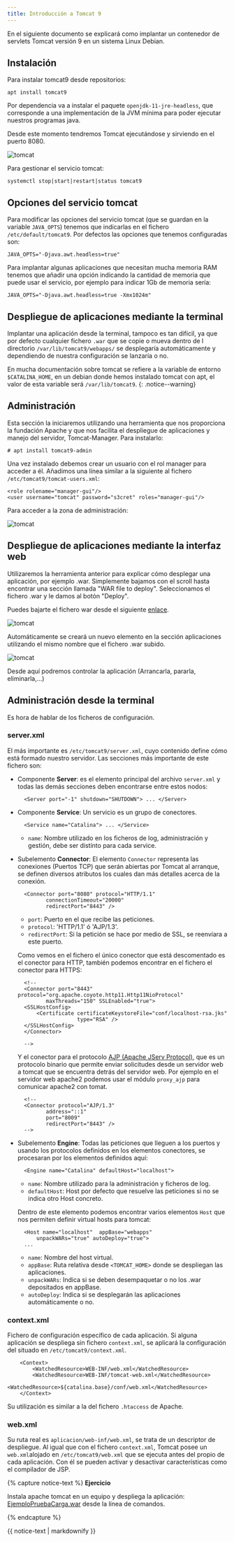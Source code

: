 ```yaml
---
title: Introducción a Tomcat 9
---
```


En el siguiente documento se explicará como implantar un contenedor de servlets Tomcat versión 9 en un sistema Linux Debian.

## Instalación

Para instalar tomcat9 desde repositorios:
	
	apt install tomcat9

Por dependencia va a instalar el paquete `openjdk-11-jre-headless`, que corresponde a una implementación de la JVM mínima para poder ejecutar nuestros programas java.

Desde este momento tendremos Tomcat ejecutándose y sirviendo en el puerto 8080.

![tomcat](img/tomcat1.png)

Para gestionar el servicio tomcat:

	systemctl stop|start|restart|status tomcat9

## Opciones del servicio tomcat

Para modificar las opciones del servicio tomcat (que se guardan en la variable `JAVA_OPTS`) tenemos que indicarlas en el fichero `/etc/default/tomcat9`. Por defectos las opciones que tenemos configuradas son:

	JAVA_OPTS="-Djava.awt.headless=true"

Para implantar algunas aplicaciones que necesitan mucha memoria RAM tenemos que añadir una opción indicando la cantidad de memoria que puede usar el servicio, por ejemplo para indicar 1Gb de memoria sería:

	JAVA_OPTS="-Djava.awt.headless=true -Xmx1024m"


## Despliegue de aplicaciones mediante la terminal

Implantar una aplicación desde la terminal, tampoco es tan difícil, ya que por defecto cualquier fichero `.war` que se copie o mueva dentro de l directorio `/var/lib/tomcat9/webapps/` se desplegaría automáticamente y dependiendo de nuestra configuración se lanzaría o no.

En mucha documentación sobre tomcat se refiere a la variable de entorno `$CATALINA_HOME`, en un debian donde hemos instalado tomcat con apt, el valor de esta variable será `/var/lib/tomcat9`.
{: .notice--warning}


## Administración

Esta sección la iniciaremos utilizando una herramienta que nos proporciona la fundación Apache y que nos facilita el despliegue de aplicaciones y manejo del servidor, Tomcat-Manager. Para instalarlo:

	# apt install tomcat9-admin

Una vez instalado debemos crear un usuario con el rol manager para acceder a él. Añadimos una línea similar a la siguiente al fichero `/etc/tomcat9/tomcat-users.xml`:

	<role rolename="manager-gui"/>
	<user username="tomcat" password="s3cret" roles="manager-gui"/>

Para acceder a la zona de administración:

![tomcat](img/tomcat2.png)
 
## Despliegue de aplicaciones mediante la interfaz web

Utilizaremos la herramienta anterior para explicar cómo desplegar una aplicación, por ejemplo .war. Simplemente bajamos con el scroll hasta encontrar una sección llamada "WAR file to deploy". Seleccionamos el fichero .war y le damos al botón "Deploy".

Puedes bajarte el fichero war desde el siguiente [enlace](war/RequestDispatcher.war).

![tomcat](img/tomcat3.png)

Automáticamente se creará un nuevo elemento en la sección aplicaciones utilizando el mismo
nombre que el fichero .war subido.

![tomcat](img/tomcat4.png)

Desde aquí podremos controlar la aplicación (Arrancarla, pararla, eliminarla,...)


## Administración desde la terminal

Es hora de hablar de los ficheros de configuración. 

### server.xml

El más importante es `/etc/tomcat9/server.xml`, cuyo contenido define cómo está formado nuestro servidor. Las secciones más importante de este fichero son:

* Componente **Server**: es el elemento principal del archivo `server.xml` y todas las demás secciones deben encontrarse entre estos nodos:
		
		<Server port="-1" shutdown="SHUTDOWN"> ... </Server>

* Componente **Service**: Un servicio es un grupo de conectores.
  
		<Service name="Catalina"> ... </Service>
	
	* `name`: Nombre utilizado en los ficheros de log, administración y gestión, debe ser distínto para cada service.

* Subelemento **Connector**: El elemento `Connector` representa las conexiones (Puertos TCP) que serán abiertas por Tomcat al arranque, se definen diversos atributos los cuales dan más detalles acerca de la conexión.

		<Connector port="8080" protocol="HTTP/1.1" 
               connectionTimeout="20000" 
               redirectPort="8443" /> 

	* `port`: Puerto en el que recibe las peticiones.
	* `protocol`: 'HTTP/1.1' ó 'AJP/1.3'.
	* `redirectPort`: Si la petición se hace por medio de SSL, se reenvíara a este puerto.

	Como vemos en el fichero el único conector que está descomentado es el conector para HTTP, también podemos encontrar en el fichero el conector para HTTPS:

		<!--
	    <Connector port="8443" protocol="org.apache.coyote.http11.Http11NioProtocol"
               maxThreads="150" SSLEnabled="true">
        <SSLHostConfig>
            <Certificate certificateKeystoreFile="conf/localhost-rsa.jks"
                         type="RSA" />
        </SSLHostConfig>
        </Connector>

	    -->

	Y el conector para el protocolo [AJP (Apache JServ Protocol)](https://es.wikipedia.org/wiki/Apache_JServ_Protocol), que es un protocolo binario que permite enviar solicitudes desde un servidor web a tomcat que se encuentra detrás del servidor web. Por ejemplo en el servidor web apache2 podemos usar el módulo `proxy_ajp` para comunicar apache2 con tomat.

		<!--
    	<Connector protocol="AJP/1.3"
               address="::1"
               port="8009"
               redirectPort="8443" />
    	-->

* Subelemento **Engine**: Todas las peticiones que lleguen a los puertos y usando los protocolos definidos en los elementos conectores, se procesaran por los elementos definidos aquí:

		<Engine name="Catalina" defaultHost="localhost"> 

	* `name`: Nombre utilizado para la administración y ficheros de log.
	* `defaultHost`: Host por defecto que resuelve las peticiones si no se indica otro Host concreto.

	Dentro de este elemento podemos encontrar varios elementos `Host` que nos permiten definir virtual hosts para tomcat:

		<Host name="localhost"  appBase="webapps"
            unpackWARs="true" autoDeploy="true">
		...

	* `name`: Nombre del host virtual.
	* `appBase`: Ruta relativa desde `<TOMCAT_HOME>` donde se despliegan las aplicaciones.
	* `unpackWARs`: Indica si se deben desempaquetar o no los .war depositados en appBase.
	* `autoDeploy`: Indica si se desplegarán las aplicaciones automáticamente o no.

### context.xml

Fichero de configuración específico de cada aplicación. Si alguna aplicación se despliega sin fichero `context.xml`, se aplicará la configuración del situado en `/etc/tomcat9/context.xml`.

		<Context>
		    <WatchedResource>WEB-INF/web.xml</WatchedResource>
		    <WatchedResource>WEB-INF/tomcat-web.xml</WatchedResource>
		    <WatchedResource>${catalina.base}/conf/web.xml</WatchedResource>
		</Context>


Su utilización es similar a la del fichero `.htaccess` de Apache.

### web.xml

Su ruta real es `aplicacion/web-inf/web.xml`, se trata de un descriptor de despliegue. Al igual que con el fichero `context.xml`, Tomcat posee un `web.xml`alojado en `/etc/tomcat9/web.xml` que se ejecuta antes del propio de cada aplicación. Con él se pueden activar y desactivar características como el compilador de JSP.

{% capture notice-text %}
**Ejercicio**

Instala apache tomcat en un equipo y despliega la aplicación: [EjemploPruebaCarga.war](war/EjemploPruebaCarga.war) desde la línea de comandos.

{% endcapture %}<div class="notice--info">{{ notice-text | markdownify }}</div>